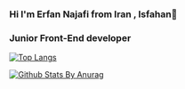 ### Hi I'm Erfan Najafi from Iran , Isfahan👋


 
 <h3>Junior Front-End developer</h3>
 
 
 [![Top Langs](https://github-readme-stats.vercel.app/api/top-langs/?username=erfannajafi&show_icons=true&title_color=fff&icon_color=79ff97&text_color=9f9f9f&bg_color=151515)](https://github.com/erfannajafi)
 
 [![Github Stats By Anurag](https://github-readme-stats.vercel.app/api?username=erfannajafi&show_icons=true&include_all_commits=true&title_color=fff&icon_color=79ff97&text_color=9f9f9f&bg_color=151515)](https://github.com/erfannajafi)
 




 

<!--
**erfannajafi/erfannajafi** is a ✨ _special_ ✨ repository because its `README.md` (this file) appears on your GitHub profile.

Here are some ideas to get you started:

- 🔭 I’m currently working on ...
- 🌱 I’m currently learning react
- 👯 I’m looking to collaborate on ...
- 🤔 I’m looking for help with ...
- 💬 Ask me about ...
- 📫 How to reach me: ...
- 😄 Pronouns: ...
- ⚡ Fun fact: ...
-->



